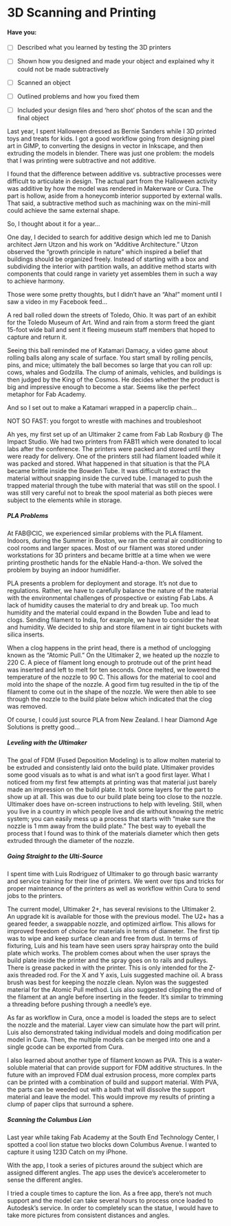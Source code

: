 # 3D Scanning and Printing

#### Have you:

* [ ] Described what you learned by testing the 3D printers

* [ ] Shown how you designed and made your object and explained why it could not be made subtractively

* [ ] Scanned an object

* [ ] Outlined problems and how you fixed them

* [ ] Included your design files and ‘hero shot’ photos of the scan and the final object

Last year, I spent Halloween dressed as Bernie Sanders while I 3D printed toys and treats for kids. I got a good workflow going from designing pixel art in GIMP, to converting the designs in vector in Inkscape, and then extruding the models in blender. There was just one problem: the models that I was printing were subtractive and not additive.

I found that the difference between additive vs. subtractive processes were difficult to articulate in design. The actual part from the Halloween activity was additive by how the model was rendered in Makerware or Cura. The part is hollow, aside from a honeycomb interior supported by external walls. That said, a subtractive method such as machining wax on the mini-mill could achieve the same external shape.

So, I thought about it for a year…

One day, I decided to search for additive design which led me to Danish architect Jørn Utzon and his work on “Additive Architecture.” Utzon observed the “growth principle in nature” which inspired a belief that buildings should be organized freely. Instead of starting with a box and subdividing the interior with partition walls, an additive method starts with components that could range in variety yet assembles them in such a way to achieve harmony.

Those were some pretty thoughts, but I didn’t have an “Aha!” moment until I saw a video in my Facebook feed…

A red ball rolled down the streets of Toledo, Ohio. It was part of an exhibit for the Toledo Museum of Art. Wind and rain from a storm freed the giant 15-foot wide ball and sent it fleeing museum staff members that hoped to capture and return it.

Seeing this ball reminded me of Katamari Damacy, a video game about rolling balls along any scale of surface. You start small by rolling pencils, pins, and mice; ultimately the ball becomes so large that you can roll up: cows, whales and Godzilla. The clump of animals, vehicles, and buildings is then judged by the King of the Cosmos. He decides whether the product is big and impressive enough to become a star. Seems like the perfect metaphor for Fab Academy.

And so I set out to make a Katamari wrapped in a paperclip chain…

NOT SO FAST: you forgot to wrestle with machines and troubleshoot

Ah yes, my first set up of an Ultimaker 2 came from Fab Lab Roxbury @ The Impact Studio. We had two printers from FAB11 which were donated to local labs after the conference. The printers were packed and stored until they were ready for delivery. One of the printers still had filament loaded while it was packed and stored. What happened in that situation is that the PLA became brittle inside the Bowden Tube. It was difficult to extract the material without snapping inside the curved tube. I managed to push the trapped material through the tube with material that was still on the spool. I was still very careful not to break the spool material as both pieces were subject to the elements while in storage.

##### PLA Problems

At FAB@CIC, we experienced similar problems with the PLA filament. Indoors, during the Summer in Boston, we ran the central air conditioning to cool rooms and larger spaces. Most of our filament was stored under workstations for 3D printers and became brittle at a time when we were printing prosthetic hands for the eNable Hand-a-thon. We solved the problem by buying an indoor humidifier.

PLA presents a problem for deployment and storage. It’s not due to regulations. Rather, we have to carefully balance the nature of the material with the environmental challenges of prospective or existing Fab Labs. A lack of humidity causes the material to dry and break up. Too much humidity and the material could expand in the Bowden Tube and lead to clogs. Sending filament to India, for example, we have to consider the heat and humidity. We decided to ship and store filament in air tight buckets with silica inserts.

When a clog happens in the print head, there is a method of unclogging known as the “Atomic Pull.” On the Ultimaker 2, we heated up the nozzle to 220 C. A piece of filament long enough to protrude out of the print head was inserted and left to melt for ten seconds. Once melted, we lowered the temperature of the nozzle to 90 C. This allows for the material to cool and mold into the shape of the nozzle. A good firm tug resulted in the tip of the filament to come out in the shape of the nozzle. We were then able to see through the nozzle to the build plate below which indicated that the clog was removed.

Of course, I could just source PLA from New Zealand. I hear Diamond Age Solutions is pretty good…

##### Leveling with the Ultimaker

The goal of FDM \(Fused Deposition Modeling\) is to allow molten material to be extruded and consistently laid onto the build plate. Ultimaker provides some good visuals as to what is and what isn’t a good first layer. What I noticed from my first few attempts at printing was that material just barely made an impression on the build plate. It took some layers for the part to show up at all. This was due to our build plate being too close to the nozzle. Ultimaker does have on-screen instructions to help with leveling. Still, when you live in a country in which people live and die without knowing the metric system; you can easily mess up a process that starts with “make sure the nozzle is 1 mm away from the build plate.” The best way to eyeball the process that I found was to think of the materials diameter which then gets extruded through the diameter of the nozzle.

##### Going Straight to the Ulti-Source

I spent time with Luis Rodriguez of Ultimaker to go through basic warranty and service training for their line of printers. We went over tips and tricks for proper maintenance of the printers as well as workflow within Cura to send jobs to the printers.

The current model, Ultimaker 2+, has several revisions to the Ultimaker 2. An upgrade kit is available for those with the previous model. The U2+ has a geared feeder, a swappable nozzle, and optimized airflow. This allows for improved freedom of choice for materials in terms of diameter. The first tip was to wipe and keep surface clean and free from dust. In terms of fixturing, Luis and his team have seen users spray hairspray onto the build plate which works. The problem comes about when the user sprays the build plate inside the printer and the spray goes on to rails and pulleys. There is grease packed in with the printer. This is only intended for the Z-axis threaded rod. For the X and Y axis, Luis suggested machine oil. A brass brush was best for keeping the nozzle clean. Nylon was the suggested material for the Atomic Pull method. Luis also suggested clipping the end of the filament at an angle before inserting in the feeder. It’s similar to trimming a threading before pushing through a needle’s eye.

As far as workflow in Cura, once a model is loaded the steps are to select the nozzle and the material. Layer view can simulate how the part will print. Luis also demonstrated taking individual models and doing modification per model in Cura. Then, the multiple models can be merged into one and a single gcode can be exported from Cura.

I also learned about another type of filament known as PVA. This is a water-soluble material that can provide support for FDM additive structures. In the future with an improved FDM dual extrusion process, more complex parts can be printed with a combination of build and support material. With PVA, the parts can be weeded out with a bath that will dissolve the support material and leave the model. This would improve my results of printing a clump of paper clips that surround a sphere.

##### Scanning the Columbus Lion

Last year while taking Fab Academy at the South End Technology Center, I spotted a cool lion statue two blocks down Columbus Avenue. I wanted to capture it using 123D Catch on my iPhone.

With the app, I took a series of pictures around the subject which are assigned different angles. The app uses the device’s accelerometer to sense the different angles.

I tried a couple times to capture the lion. As a free app, there’s not much support and the model can take several hours to process once loaded to Autodesk’s service. In order to completely scan the statue, I would have to take more pictures from consistent distances and angles.

